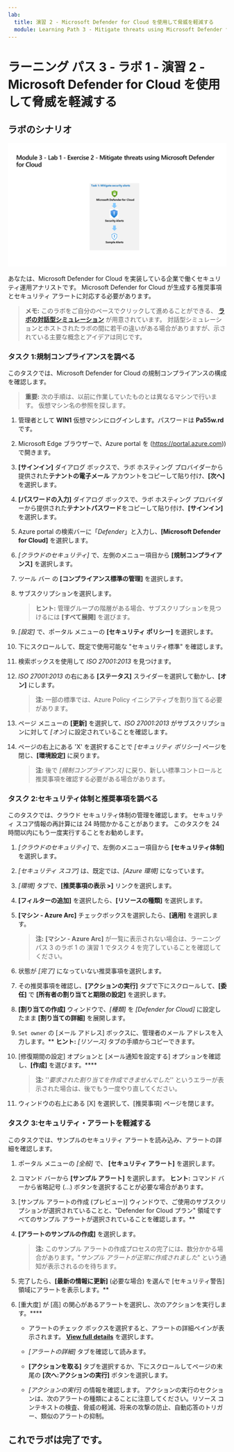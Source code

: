 ```yaml
---
lab:
  title: 演習 2 ‐ Microsoft Defender for Cloud を使用して脅威を軽減する
  module: Learning Path 3 - Mitigate threats using Microsoft Defender for Cloud
---
```


# ラーニング パス 3 ‐ ラボ 1 ‐ 演習 2 ‐ Microsoft Defender for Cloud を使用して脅威を軽減する

## ラボのシナリオ

![ラボの概要。](../Media/SC-200-Lab_Diagrams_Mod3_L1_Ex2.png)

あなたは、Microsoft Defender for Cloud を実装している企業で働くセキュリティ運用アナリストです。 Microsoft Defender for Cloud が生成する推奨事項とセキュリティ アラートに対応する必要があります。

>**メモ:** このラボをご自分のペースでクリックして進めることができる、 **[ラボの対話型シミュレーション](https://mslabs.cloudguides.com/guides/SC-200%20Lab%20Simulation%20-%20Mitigate%20threats%20using%20Microsoft%20Defender%20for%20Cloud)** が用意されています。 対話型シミュレーションとホストされたラボの間に若干の違いがある場合がありますが、示されている主要な概念とアイデアは同じです。 


### タスク 1:規制コンプライアンスを調べる

このタスクでは、Microsoft Defender for Cloud の規制コンプライアンスの構成を確認します。 

>**重要:** 次の手順は、以前に作業していたものとは異なるマシンで行います。 仮想マシン名の参照を探します。

1. 管理者として **WIN1** 仮想マシンにログインします。パスワードは **Pa55w.rd** です。  

1. Microsoft Edge ブラウザーで、Azure portal を (https://portal.azure.com)) で開きます。

1. **[サインイン]** ダイアログ ボックスで、ラボ ホスティング プロバイダーから提供された**テナントの電子メール** アカウントをコピーして貼り付け、**[次へ]** を選択します。

1. **[パスワードの入力]** ダイアログ ボックスで、ラボ ホスティング プロバイダーから提供された**テナントパスワード**をコピーして貼り付け、**[サインイン]** を選択します。

1. Azure portal の検索バーに「*Defender*」と入力し、**[Microsoft Defender for Cloud]** を選択します。

1. *[クラウドのセキュリティ]* で、左側のメニュー項目から **[規制コンプライアンス]** を選択します。

1. ツール バー の **[コンプライアンス標準の管理]** を選択します。

1. サブスクリプションを選択します。

    >**ヒント:** 管理グループの階層がある場合、サブスクリプションを見つけるには **[すべて展開]** を選びます。

1. *[設定]* で、ポータル メニューの **[セキュリティ ポリシー]** を選択します。

1. 下にスクロールして、既定で使用可能な "セキュリティ標準" を確認します。

1. 検索ボックスを使用して *ISO 27001:2013* を見つけます。

1. *ISO 27001:2013* の右にある **[ステータス]** スライダーを選択して動かし、**[オン]** にします。

    >**注:**  一部の標準では、Azure Policy イニシアティブを割り当てる必要があります。

1. ページ メニューの **[更新]** を選択して、*ISO 27001:2013* がサブスクリプションに対して *[オン]* に設定されていることを確認します。

1. ページの右上にある 'X' を選択することで *[セキュリティ ポリシー]* ページを閉じ、**[環境設定]** に戻ります。

    >**注:** 後で *[規制コンプライアンス]* に戻り、新しい標準コントロールと推奨事項を確認する必要がある場合があります。

### タスク 2:セキュリティ体制と推奨事項を調べる

このタスクでは、クラウド セキュリティ体制の管理を確認します。  セキュリティ スコア情報の再計算には 24 時間かかることがあります。 このタスクを 24 時間以内にもう一度実行することをお勧めします。

1. *[クラウドのセキュリティ]* で、左側のメニュー項目から **[セキュリティ体制]** を選択します。

1. *[セキュリティ スコア]* は、既定では、*[Azure 環境]* になっています。

1. *[環境]* タブで、**[推奨事項の表示 >]** リンクを選択します。

1. **[フィルターの追加]** を選択したら、**[リソースの種類]** を選択します。

1. **[マシン - Azure Arc]** チェックボックスを選択したら、**[適用]** を選択します。

    >**注:**  **[マシン - Azure Arc]** が一覧に表示されない場合は、ラーニング パス 3 のラボ 1 の 演習 1 でタスク 4 を完了していることを確認してください。

1. 状態が *[完了]* になっていない推奨事項を選択します。

1. その推奨事項を確認し、**[アクションの実行]** タブで下にスクロールして、**[委任]** で **[所有者の割り当てと期限の設定]** を選択します。

1. **[割り当ての作成]** ウィンドウで、*[種類]* を *[Defender for Cloud]* に設定したまま **[割り当ての詳細]** を展開します。

1. `Set owner` の [メール アドレス] ボックスに、管理者のメール アドレスを入力します。** **ヒント:** *[リソース]* タブの手順からコピーできます。

1. [修復期間の設定] オプションと [メール通知を設定する] オプションを確認し、**[作成]** を選びます。****

    >**注:** ''*要求された割り当てを作成できませんでした*'' というエラーが表示された場合は、後でもう一度やり直してください。

1. ウィンドウの右上にある [X] を選択して、[推奨事項] ページを閉じます。


### タスク 3:セキュリティ・アラートを軽減する

このタスクでは、サンプルのセキュリティ アラートを読み込み、アラートの詳細を確認します。


1. ポータル メニューの *[全般]* で、 **[セキュリティ アラート]** を選択します。

1. コマンド バーから **[サンプル アラート]** を選択します。 **ヒント:** コマンド バーから省略記号 (...) ボタンを選択することが必要な場合があります。

1. [サンプル アラートの作成 (プレビュー)] ウィンドウで、ご使用のサブスクリプションが選択されていることと、"Defender for Cloud プラン" 領域ですべてのサンプル アラートが選択されていることを確認します。**

1. **[アラートのサンプルの作成]** を選択します。  

    >**注:** このサンプル アラートの作成プロセスの完了には、数分かかる場合があります。"*サンプル アラートが正常に作成されました*" という通知が表示されるのを待ちます。

1. 完了したら、**[最新の情報に更新]** (必要な場合) を選んで [セキュリティ警告] 領域にアラートを表示します。**

1. [重大度] が [高] の関心があるアラートを選択し、次のアクションを実行します。****

    - アラートのチェック ボックスを選択すると、アラートの詳細ペインが表示されます。 **[View full details](完全な詳細を表示)** を選択します。

    - *[アラートの詳細]* タブを確認して読みます。

    - **[アクションを取る]** タブを選択するか、下にスクロールしてページの末尾の **[次へ:アクションの実行]** ボタンを選択します。

    - *[アクションの実行]* の情報を確認します。 アクションの実行のセクションは、次のアラートの種類によることに注意してください。リソース コンテキストの検査、脅威の軽減、将来の攻撃の防止、自動応答のトリガー、類似のアラートの抑制。

## これでラボは完了です。
